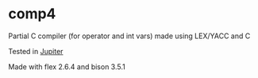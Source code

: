 # comp4
Partial C compiler (for operator and int vars) made using LEX/YACC and C

Tested in [Jupiter](https://github.com/andrescv/Jupiter)

Made with flex 2.6.4 and bison 3.5.1

